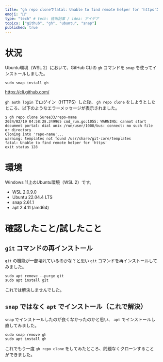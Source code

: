 ```yaml
---
title: "gh repo cloneでfatal: Unable to find remote helper for 'https'エラーが出た"
emoji: "🧐"
type: "tech" # tech: 技術記事 / idea: アイデア
topics: ["github", "gh", "ubuntu", "snap"]
published: true
---
```


# 状況

Ubuntu環境（WSL 2）において、GitHub CLIの `gh` コマンドを `snap` を使ってインストールしました。

```
sudo snap install gh
```

https://cli.github.com/

`gh auth login` でログイン（HTTPS）した後、 `gh repo clone` をしようとしたところ、以下のようなエラーメッセージが表示されました。

```
$ gh repo clone Suree33/repo-name
2024/02/19 04:58:28.349965 cmd_run.go:1055: WARNING: cannot start document portal: dial unix /run/user/1000/bus: connect: no such file or directory
Cloning into 'repo-name'...
warning: templates not found /usr/share/git-core/templates
fatal: Unable to find remote helper for 'https'
exit status 128
```

# 環境

Windows 11上のUbuntu環境（WSL 2）です。

- WSL 2.0.9.0
- Ubuntu 22.04.4 LTS
- snap 2.61.1
- apt 2.4.11 (amd64)

# 確認したこと/試したこと

## `git` コマンドの再インストール

`git` の機能が一部壊れているのかな？と思い `git` コマンドを再インストールしてみました。

```
sudo apt remove --purge git
sudo apt install git
```

これでは解決しませんでした。

## `snap` ではなく `apt` でインストール（これで解決）

`snap` でインストールしたのが良くなかったのかと思い、 `apt` でインストールし直してみました。

```
sudo snap remove gh
sudo apt install gh
```

これでもう一度 `gh repo clone` をしてみたところ、問題なくクローンすることができました。 

